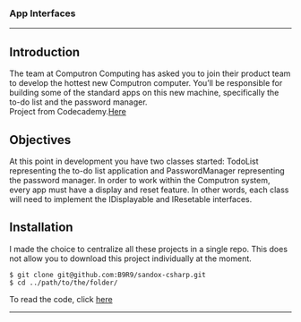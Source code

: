 ### App Interfaces

***
## Introduction  
The team at Computron Computing has asked you to join their product team to develop the hottest new Computron computer. 
You’ll be responsible for building some of the standard apps on this new machine, specifically the to-do list and the password 
manager.  
Project from Codecademy.[Here](https://www.codecademy.com/courses/learn-c-sharp/projects/csharp-app-interfaces)

## Objectives
At this point in development you have two classes started: TodoList representing the to-do list application and PasswordManager 
representing the password manager. In order to work within the Computron system, every app must have a display and reset feature. 
In other words, each class will need to implement the IDisplayable and IResetable interfaces.  

## Installation  
I made the choice to centralize all these projects in a single repo. 
This does not allow you to download this project individually at the moment.
```
$ git clone git@github.com:B9R9/sandox-csharp.git
$ cd ../path/to/the/folder/
```
To read the code, click [here](https://github.com/B9R9/sandox-csharp/new/main/App_interfaces#:~:text=Program.-,cs,-TodoList.cs)
***
